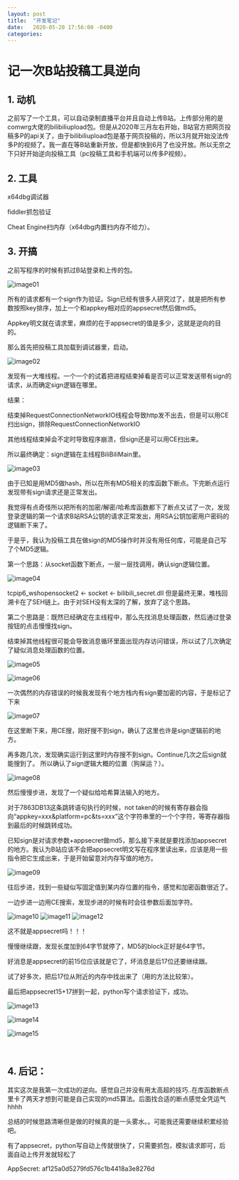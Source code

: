 ```yaml
---
layout: post
title:  "开发笔记"
date:   2020-05-20 17:56:00 -0400
categories: 
---
```

# 记一次B站投稿工具逆向

## 1.	动机
之前写了一个工具，可以自动录制直播平台并且自动上传B站。上传部分用的是comwrg大佬的bilibiliupload包。但是从2020年三月左右开始，B站官方把网页投稿多P的api关了，由于bilibiliupload包是基于网页投稿的，所以3月就开始没法传多P的视频了。我一直在等B站重新开放，但是都快到6月了也没开放。所以无奈之下只好开始逆向投稿工具（pc投稿工具和手机端可以传多P视频）。

## 2.	工具
x64dbg调试器

fiddler抓包验证

Cheat Engine扫内存（x64dbg内置扫内存不给力）。

## 3.	开搞
之前写程序的时候有抓过B站登录和上传的包。

![image01](/assets/img/2020-5-20/1.png)

所有的请求都有一个sign作为验证。Sign已经有很多人研究过了，就是把所有参数按照key排序，加上一个和appkey相对应的appsecret然后做md5。

Appkey明文就在请求里，麻烦的在于appsecret的值是多少，这就是逆向的目的。

那么首先把投稿工具加载到调试器里，启动。

![image02](/assets/img/2020-5-20/2.png)


发现有一大堆线程。一个一个的试着把进程结束掉看是否可以正常发送带有sign的请求，从而确定sign逻辑在哪里。

结果：

结束掉RequestConnectionNetworkIO线程会导致http发不出去，但是可以用CE扫出sign，排除RequestConnectionNetworkIO

其他线程结束掉会不定时导致程序崩溃，但sign还是可以用CE扫出来。

所以最终确定：sign逻辑在主线程BiliBiliMain里。

![image03](/assets/img/2020-5-20/3.png)

 
由于已知是用MD5做hash，所以在所有MD5相关的库函数下断点。下完断点运行发现带有sign请求还是正常发出。

我觉得有点奇怪所以把所有的加密/解密/哈希库函数都下了断点又试了一次，发现登录逻辑的第一个请求B站RSA公钥的请求正常发出，用RSA公钥加密用户密码的逻辑断下来了。

于是乎，我认为投稿工具在做sign的MD5操作时并没有用任何库，可能是自己写了个MD5逻辑。

第一个思路：从socket函数下断点，一层一层找调用，确认sign逻辑位置。

![image04](/assets/img/2020-5-20/4.png)


tcpip6_wshopensocket2 <-  socket <- bilibili_secret.dll
但是最终无果，堆栈回溯卡在了SEH链上。由于对SEH没有太深的了解，放弃了这个思路。


第二个思路是：既然已经确定在主线程中，那么先找消息处理函数，然后通过登录按钮的点击慢慢找sign。

结束掉其他线程很可能会导致消息循环里面出现内存访问错误，所以试了几次确定了疑似消息处理函数的位置。
 
![image05](/assets/img/2020-5-20/5.png)

![image06](/assets/img/2020-5-20/6.png)

一次偶然的内存错误的时候我发现有个地方栈内有sign要加密的内容，于是标记了下来

![image07](/assets/img/2020-5-20/7.png)

在这里断下来，用CE搜，刚好搜不到sign，确认了这里也许是sign逻辑前的地方。

再多跑几次，发现确实运行到这里时内存搜不到sign。Continue几次之后sign就能搜到了。
所以确认了sign逻辑大概的位置（狗屎运？）。

![image08](/assets/img/2020-5-20/8.png)


然后慢慢步进，发现了一个疑似给哈希算法输入的地方。

对于7863DB13这条跳转语句执行的时候，not taken的时候有寄存器会指向“appkey=xxx&platform=pc&ts=xxx”这个字符串里的一个个字符，等寄存器指到最后的时候跳转成功。

已知sign是对请求参数+appsecret做md5，那么接下来就是要找添加appsecret的地方。我认为B站应该不会把appsecret明文写在程序里读出来，应该是用一些指令把它生成出来，于是开始留意对内存写值的地方。

![image09](/assets/img/2020-5-20/9.png)
 
往后步进，找到一些疑似写固定值到某内存位置的指令，感觉和加密函数很近了。

一边步进一边用CE搜索，发现步进的时候有时会往参数后面加字符。

![image10](/assets/img/2020-5-20/10.png)
![image11](/assets/img/2020-5-20/11.png)
![image12](/assets/img/2020-5-20/12.png)


这不就是appsecret吗！！！
 
慢慢继续跟，发现长度加到64字节就停了，MD5的block正好是64字节。

好消息是appsecret的前15位应该就是它了，坏消息是后17位还要继续跟。
 
试了好多次，把后17位从附近的内存中找出来了（用的方法比较笨）。


最后把appsecret15+17拼到一起，python写个请求验证下，成功。
 
![image13](/assets/img/2020-5-20/13.png)

![image14](/assets/img/2020-5-20/14.png)

![image15](/assets/img/2020-5-20/15.png)

 


 
## 4. 后记：
其实这次是我第一次成功的逆向。感觉自己并没有用太高超的技巧..在库函数断点里卡了两天才想到可能是自己实现的md5算法。后面找合适的断点感觉全凭运气hhhh

总结的时候思路清晰但是做的时候真的是一头雾水。。可能我还需要继续积累经验吧。

有了appsecret，python写自动上传就很快了，只需要抓包，模拟请求即可，后面自动上传开发就轻松了


AppSecret: af125a0d5279fd576c1b4418a3e8276d



